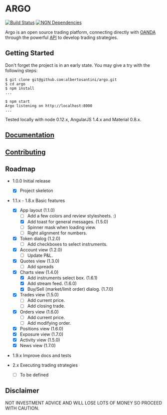 # ARGO

[![Build Status](https://travis-ci.org/albertosantini/argo.png)](https://travis-ci.org/albertosantini/argo)
[![NGN Dependencies](https://david-dm.org/albertosantini/argo.png)](https://david-dm.org/albertosantini/argo)

Argo is an open source trading platform, connecting directly with [OANDA][]
through the powerful [API][] to develop trading strategies.

## Getting Started

Don't forget the project is in an early state.
You may give a try with the following steps:

```
$ git clone git@github.com:albertosantini/argo.git
$ cd argo
$ npm install
...

$ npm start
Argo listening on http://localhost:8000
...
```
Tested locally with node 0.12.x, AngularJS 1.4.x and Material 0.8.x.

## [Documentation](docs/)

## [Contributing](CONTRIBUTING.md)

## Roadmap

- 1.0.0 Initial release
    - [X] Project skeleton

- 1.1.x - 1.8.x Basic features
    - [X] App layout (1.1.0)
        - [ ] Add a few colors and review stylesheets. :)
        - [X] Add toast for general messages. (1.5.0)
        - [ ] Spinner mask when loading view.
        - [ ] Right alignment for numbers.
    - [X] Token dialog (1.2.0)
        - [ ] Add checkboxes to select instruments.
    - [X] Account view (1.2.0)
        - [ ] Update P&L.
    - [X] Quotes view (1.3.0)
        - [ ] Add spreads
    - [X] Charts view (1.4.0)
        - [X] Add instruments select box. (1.6.1)
        - [X] Add stream feed. (1.6.0)
        - [X] Buy/Sell (market/limit order) dialog. (1.7.0)
    - [X] Trades view (1.5.0)
        - [ ] Add current price.
        - [ ] Add closing trade.
    - [X] Orders view (1.6.0)
        - [ ] Add current price.
        - [ ] Add modifying order.
    - [X] Positions view (1.6.0)
    - [X] Exposure view (1.7.0)
    - [X] Activity view (1.5.0)
    - [X] News view (1.7.0)

- 1.9.x Improve docs and tests

- 2.x Executing trading strategies
    - [ ] To be defined

## Disclaimer

NOT INVESTMENT ADVICE AND WILL LOSE LOTS OF MONEY SO PROCEED WITH CAUTION.


[OANDA]: http://fxtrade.oanda.co.uk/
[API]: http://developer.oanda.com/

